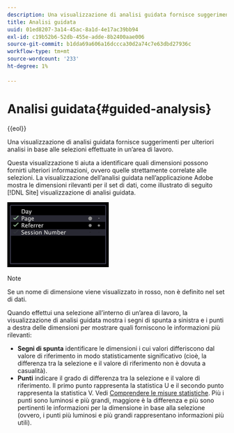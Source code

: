 ```yaml
---
description: Una visualizzazione di analisi guidata fornisce suggerimenti per ulteriori analisi in base alle selezioni effettuate in un’area di lavoro.
title: Analisi guidata
uuid: 01ed8207-3a14-45ac-8a1d-4e17ac39bb94
exl-id: c19b52b6-52db-455e-adde-8b2400aae006
source-git-commit: b1dda69a606a16dccca30d2a74c7e63dbd27936c
workflow-type: tm+mt
source-wordcount: '233'
ht-degree: 1%

---
```


# Analisi guidata{#guided-analysis}

{{eol}}

Una visualizzazione di analisi guidata fornisce suggerimenti per ulteriori analisi in base alle selezioni effettuate in un’area di lavoro.

Questa visualizzazione ti aiuta a identificare quali dimensioni possono fornirti ulteriori informazioni, ovvero quelle strettamente correlate alle selezioni. La visualizzazione dell’analisi guidata nell’applicazione Adobe mostra le dimensioni rilevanti per il set di dati, come illustrato di seguito [!DNL Site] visualizzazione di analisi guidata.

![](assets/vis_GuidedAnalysis.png)

>[!NOTE]
>
>Se un nome di dimensione viene visualizzato in rosso, non è definito nel set di dati.

Quando effettui una selezione all’interno di un’area di lavoro, la visualizzazione di analisi guidata mostra i segni di spunta a sinistra e i punti a destra delle dimensioni per mostrare quali forniscono le informazioni più rilevanti:

* **Segni di spunta** identificare le dimensioni i cui valori differiscono dal valore di riferimento in modo statisticamente significativo (cioè, la differenza tra la selezione e il valore di riferimento non è dovuta a casualità).
* **Punti** indicare il grado di differenza tra la selezione e il valore di riferimento. Il primo punto rappresenta la statistica U e il secondo punto rappresenta la statistica V. Vedi [Comprendere le misure statistiche](../../../../home/c-get-started/c-analysis-vis/c-guided-analysis/c-stat-measures.md#concept-ba2c7f417f384dc0a3438fcb6e268708). Più i punti sono luminosi e più grandi, maggiore è la differenza e più sono pertinenti le informazioni per la dimensione in base alla selezione (ovvero, i punti più luminosi e più grandi rappresentano informazioni più utili).
